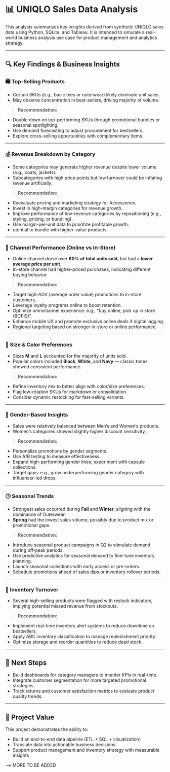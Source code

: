 # 📊 UNIQLO Sales Data Analysis

This analysis summarizes key insights derived from synthetic UNIQLO sales data using Python, SQLite, and Tableau. It is intended to simulate a real-world business analysis use case for product management and analytics strategy.

---

## 🔍 Key Findings & Business Insights

### 🛍️ Top-Selling Products
- Certain SKUs (e.g., basic tees or outerwear) likely dominate unit sales.
- May observe concentration in best-sellers, driving majority of volume.

> **Recommendation:** 
- Double down on top-performing SKUs through promotional bundles or seasonal spotlighting.
- Use demand forecasting to adjust procurement for bestsellers.
- Explore cross-selling opportunities with complementary items.
---

### 💰 Revenue Breakdown by Category
- Some categories may generate higher revenue despite lower volume (e.g., coats, jackets).
- Subcategories with high price points but low turnover could be inflating revenue artificially.

> **Recommendation:** 
- Reevaluate pricing and marketing strategy for Accessories. 
- Invest in high-margin categories for revenue growth.
- Improve performance of low-revenue categories by repositioning (e.g., styling, pricing, or bundling).
- Use margin-per-unit data to prioritize profitable growth.
- otential to bundle with higher-value products.

---

### 🎯 Channel Performance (Online vs In-Store)
- Online channel drove over **60% of total units sold**, but had a **lower average price per unit**.
- In-store channel had higher-priced purchases, indicating different buying behavior.

> **Recommendation:** 
- Target high-AOV (average order value) promotions to in-store customers. 
- Leverage loyalty programs online to boost retention.
- Optimize omnichannel experience: e.g., “buy online, pick up in store (BOPIS)”.
- Enhance mobile UX and promote exclusive online deals if digital lagging.
- Regional targeting based on stronger in-store or online performance.

---

### 🎨 Size & Color Preferences
- Sizes **M** and **L** accounted for the majority of units sold.
- Popular colors included **Black**, **White**, and **Navy** — classic tones showed consistent performance.

> **Recommendation:** 
- Refine inventory mix to better align with color/size preferences.
- Flag low-rotation SKUs for markdown or consolidation.
- Consider dynamic restocking for fast-selling variants.

---

### 👤 Gender-Based Insights
- Sales were relatively balanced between Men’s and Women’s products.
- Women’s categories showed slightly higher discount sensitivity.

> **Recommendation:** 
- Personalize promotions by gender segments. 
- Use A/B testing to measure effectiveness.
- Expand high-performing gender lines; experiment with capsule collections.
- Target gaps: e.g., grow underperforming gender category with influencer-led drops.

---

### 🕒 Seasonal Trends
- Strongest sales occurred during **Fall** and **Winter**, aligning with the dominance of Outerwear.
- **Spring** had the lowest sales volume, possibly due to product mix or promotional gaps.

> **Recommendation:** 
- Introduce seasonal product campaigns in Q2 to stimulate demand during off-peak periods.
- Use predictive analytics for seasonal demand to fine-tune inventory planning.
- Launch seasonal collections with early access or pre-orders.
- Schedule promotions ahead of sales dips or inventory rollover periods.



---

### 🔁 Inventory Turnover
- Several high-selling products were flagged with restock indicators, implying potential missed revenue from stockouts.

> **Recommendation:** 
- Implement real-time inventory alert systems to reduce downtime on bestsellers.
- Apply ABC inventory classification to manage replenishment priority.
- Optimize storage and reorder quantities to reduce dead stock.

---

## 📌 Next Steps

- Build dashboards for category managers to monitor KPIs in real-time.
- Integrate customer segmentation for more targeted promotional strategies.
- Track returns and customer satisfaction metrics to evaluate product quality trends.

---

## 🧠 Project Value

This project demonstrates the ability to:
- Build an end-to-end data pipeline (ETL + SQL + visualization)
- Translate data into actionable business decisions
- Support product management and inventory strategy with measurable insights

--> MORE TO BE ADDED